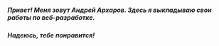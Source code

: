 ##### Привет! Меня зовут Андрей Архаров. Здесь я выкладываю свои работы по веб-разработке. 
##### Надеюсь, тебе понравится!
